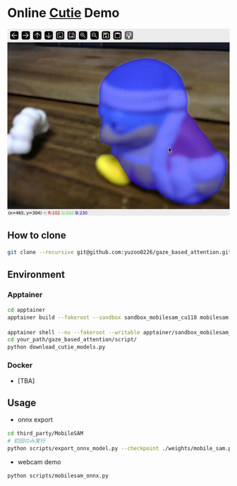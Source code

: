 # Online [Cutie](https://github.com/hkchengrex/Cutie) Demo

<!-- <video src="./io/mobilesam_cutie_demo.m4v" controls width="600"></video> -->
[![デモ動画を見る](./io/teaser.png)](https://youtu.be/SMoJGquCu-E)

## How to clone

```bash
git clone --recursive git@github.com:yuzoo0226/gaze_based_attention.git
```

## Environment

### Apptainer

```bash
cd apptainer
apptainer build --fakeroot --sandbox sandbox_mobilesam_cu118 mobilesam.def

apptainer shell --nv --fakeroot --writable apptainer/sandbox_mobilesam_cu118
cd your_path/gaze_based_attention/script/
python download_cutie_models.py
```

### Docker

- [TBA]

## Usage

- onnx export

```bash
cd third_party/MobileSAM
# 初回のみ実行 
python scripts/export_onnx_model.py --checkpoint ./weights/mobile_sam.pt --model-type vit_t --output ./mobile_sam.onnx
```

- webcam demo

```bash
python scripts/mobilesam_onnx.py
```
